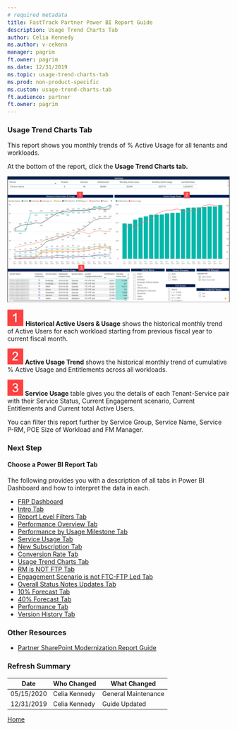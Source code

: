 ```yaml
---
# required metadata
title: FastTrack Partner Power BI Report Guide
description: Usage Trend Charts Tab
author: Celia Kennedy
ms.author: v-cekenn
manager: pagrim
ft.owner: pagrim
ms.date: 12/31/2019
ms.topic: usage-trend-charts-tab
ms.prod: non-product-specific
ms.custom: usage-trend-charts-tab
ft.audience: partner
ft.owner: pagrim
---
```


### Usage Trend Charts Tab

This report shows you monthly trends of % Active Usage for all tenants and workloads.

At the bottom of the report, click the **Usage Trend Charts tab.**

![summary-report-d.png](media/power-bi-reporting-guide/summary-report-d.png "Summary Report")

![one.png](media/power-bi-reporting-guide/one.png "One") **Historical Active Users & Usage** shows the historical monthly trend of Active Users for each workload starting from previous fiscal year to current fiscal month.

![two.png](media/power-bi-reporting-guide/two.png "Two") **Active Usage Trend** shows the historical monthly trend of cumulative % Active Usage and Entitlements across all workloads.

![three.png](media/power-bi-reporting-guide/three.png "Three") **Service Usage** table gives you the details of each Tenant-Service pair with their Service Status, Current Engagement scenario, Current Entitlements and Current total Active Users.

You can filter this report further by Service Group, Service Name, Service P-RM, POE Size of Workload and FM Manager.

### Next Step

#### Choose a Power BI Report Tab

The following provides you with a description of all tabs in Power BI Dashboard and how to interpret the data in each.

- [FRP Dashboard](frp-dashboard.md)
- [Intro Tab](intro-tab.md)
- [Report Level Filters Tab](report-level-filters-tab.md)
- [Performance Overview Tab](performance-overview-tab.md)
- [Performance by Usage Milestone Tab](performance-by-usage-milestone-tab.md)
- [Service Usage Tab](service-usage-tab.md)
- [New Subscription Tab](new-subscription-tab.md)
- [Conversion Rate Tab](conversion-rate-tab.md)
- [Usage Trend Charts Tab](usage-trend-charts-tab.md)
- [RM is NOT FTP Tab](rm-not-ftp-tab.md)
- [Engagement Scenario is not FTC-FTP Led Tab](engagement-scenario-not-ftc-ftp-led-tab.md)
- [Overall Status Notes Updates Tab](overall-status-notes-updates-tab.md)
- [10% Forecast Tab](10-percent-forecast-tab.md)
- [40% Forecast Tab](40-percent-forecast-tab.md)
- [Performance Tab](performance-tab.md)
- [Version History Tab](version-history-tab.md)

### Other Resources

- [Partner SharePoint Modernization Report Guide](partner-sharepoint-modernization-report-guide.md)

### Refresh Summary

|Date|Who Changed|What Changed|
|---------|---------------|----------------------------|
|05/15/2020| Celia Kennedy| General Maintenance|
|12/31/2019| Celia Kennedy| Guide Updated|

[Home](http://partner-docs.microsoft.com)

